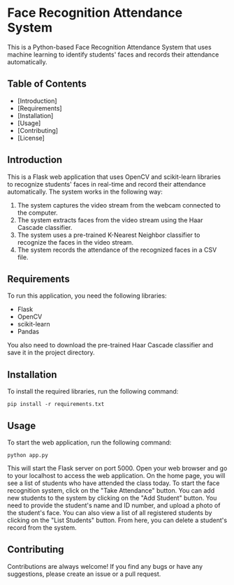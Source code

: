 # Face Recognition Attendance System

This is a Python-based Face Recognition Attendance System that uses machine learning to identify students' faces and records their attendance automatically.

## Table of Contents

- [Introduction]
- [Requirements]
- [Installation]
- [Usage]
- [Contributing]
- [License]

## Introduction

This is a Flask web application that uses OpenCV and scikit-learn libraries to recognize students' faces in real-time and record their attendance automatically. The system works in the following way:

1. The system captures the video stream from the webcam connected to the computer.
2. The system extracts faces from the video stream using the Haar Cascade classifier.
3. The system uses a pre-trained K-Nearest Neighbor classifier to recognize the faces in the video stream.
4. The system records the attendance of the recognized faces in a CSV file.

## Requirements

To run this application, you need the following libraries:

- Flask
- OpenCV
- scikit-learn
- Pandas

You also need to download the pre-trained Haar Cascade classifier and save it in the project directory.

## Installation

To install the required libraries, run the following command:

```
pip install -r requirements.txt
```

## Usage

To start the web application, run the following command:

```
python app.py
```

This will start the Flask server on port 5000. Open your web browser and go to your localhost to access the web application.
On the home page, you will see a list of students who have attended the class today. To start the face recognition system, click on the "Take Attendance" button.
You can add new students to the system by clicking on the "Add Student" button. You need to provide the student's name and ID number, and upload a photo of the student's face.
You can also view a list of all registered students by clicking on the "List Students" button. From here, you can delete a student's record from the system.
## Contributing

Contributions are always welcome! If you find any bugs or have any suggestions, please create an issue or a pull request.
